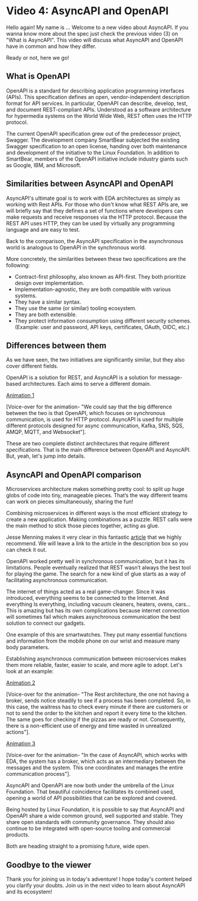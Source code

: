 # Video 4: AsyncAPI and OpenAPI

Hello again! My name is ... Welcome to a new video about AsyncAPI. If you wanna know more about the spec just check the previous video (3) on "What is AsyncAPI". This video will discuss what AsyncAPI and OpenAPI have in common and how they differ. 

Ready or not, here we go! 

## What is OpenAPI

OpenAPI is a standard for describing application programming interfaces (APIs). This specification defines an open, vendor-independent description format for API services. In particular, OpenAPI can describe, develop, test, and document REST-compliant APIs. Understood as a software architecture for hypermedia systems on the World Wide Web, REST often uses the HTTP protocol.

The current OpenAPI specification grew out of the predecessor project, Swagger. The development company SmartBear subjected the existing Swagger specification to an open license, handing over both maintenance and development of the initiative to the Linux Foundation. In addition to SmartBear, members of the OpenAPI initiative include industry giants such as Google, IBM, and Microsoft.

## Similarities between AsyncAPI and OpenAPI

AsyncAPI's ultimate goal is to work with EDA architectures as simply as working with Rest APIs. For those who don't know what REST APIs are, we will briefly say that they defines a set of functions where developers can make requests and receive responses via the HTTP protocol. Because the REST API uses HTTP, they can be used by virtually any programming language and are easy to test. 

Back to the comparison, the AsyncAPI specification in the asynchronous world is analogous to OpenAPI in the synchronous world. 

More concretely, the similarities between these two specifications are the following:

- Contract-first philosophy, also known as API-first. They both prioritize design over implementation.
- Implementation-agnostic, they are both compatible with various systems. 
- They have a similar syntax.
- They use the same (or similar) tooling ecosystem. 
- They are both extensible.
- They protect information consumption using different security schemes. (Example: user and password, API keys, certificates, OAuth, OIDC, etc.)

## Differences between them

As we have seen, the two initiatives are significantly similar, but they also cover different fields. 
 
OpenAPI is a solution for REST, and AsyncAPI is a solution for message-based architectures. Each aims to serve a different domain.

[Animation 1](https://drive.google.com/file/d/1COqcNvvYpnA8fSJ12gpaw1qnyBuP8NP_/view?usp=share_link)

[Voice-over for the animation- "We could say that the big difference between the two is that OpenAPI, which focuses on synchronous communication, is used for HTTP protocol. AsyncAPI is used for multiple different protocols designed for async communication, Kafka, SNS, SQS, AMQP, MQTT, and Websocket"].

These are two complete distinct architectures that require different specifications. That is the main difference between OpenAPI and AsyncAPI. But, yeah, let's jump into details.

## AsyncAPI and OpenAPI comparison

Microservices architecture makes something pretty cool: to split up huge globs of code into tiny, manageable pieces. That’s the way different teams can work on pieces simultaneously, sharing the fun!

Combining microservices in different ways is the most efficient strategy to create a new application. Making combinations as a puzzle. REST calls were the main method to stick those pieces together, acting as glue.

Jesse Menning makes it very clear in this fantastic [article](https://www.asyncapi.com/blog/openapi-vs-asyncapi-burning-questions) that we highly recommend. We will leave a link to the article in the description box so you can check it out.

OpenAPI worked pretty well in synchronous communication, but it has its limitations. People eventually realized that REST wasn’t always the best tool for playing the game. The search for a new kind of glue starts as a way of facilitating asynchronous communication.

The internet of things acted as a real game-changer. Since it was introduced, everything seems to be connected to the Internet. And everything Is everything, including vacuum cleaners, heaters, ovens, cars... This is amazing but has its own complications because internet connection will sometimes fail which makes asynchronous communication the best solution to connect our gadgets.

One example of this are smartwatches. They put many essential functions and information from the mobile phone on our wrist and measure many body parameters.

Establishing asynchronous communication between microservices makes them more reliable, faster, easier to scale, and more agile to adopt. Let's look at an example: 

[Animation 2](https://drive.google.com/file/d/14u-G1lowdsWN5sBOnqww8xReeZKMBhDy/view?usp=share_link)

[Voice-over for the animation- "The Rest architecture, the one not having a broker, sends notice steadily to see if a process has been completed. So, in this case, the waitress has to check every minute if there are customers or not to send the order to the kitchen and report it every time to the kitchen. The same goes for checking if the pizzas are ready or not. Consequently, there is a non-efficient use of energy and time wasted in unrealized actions"].

[Animation 3](https://drive.google.com/file/d/1FSWG2F0AO8lDW5zGcYGlSTz7edXys8q6/view?usp=share_link)

[Voice-over for the animation- "In the case of AsyncAPI, which works with EDA, the system has a broker, which acts as an intermediary between the messages and the system. This one coordinates and manages the entire communication process"].

AsyncAPI and OpenAPI are now both under the umbrella of the Linux Foundation. That beautiful coincidence facilitates its combined used, opening a world of API possibilities that can be explored and covered.

Being hosted by Linux Foundation, it is possible to say that AsyncAPI and OpenAPI share a wide common ground, well supported and stable. They share open standards with community governance. They should also continue to be integrated with open-source tooling and commercial products.

Both are heading straight to a promising future, wide open.

 ## Goodbye to the viewer
 
Thank you for joining us in today's adventure! I hope today's content helped you clarify your doubts. Join us in the next video to learn about AsyncAPI and its ecosystem!
